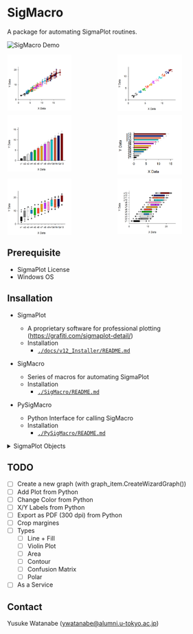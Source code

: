 <!-- ---
!-- Timestamp: 2025-03-24 00:03:03
!-- Author: ywatanabe
!-- File: /home/ywatanabe/win/documents/SigMacro/README.md
!-- --- -->

# SigMacro

A package for automating SigmaPlot routines.

![SigMacro Demo](./docs/demo.gif)

<div style="display: grid; grid-template-columns: repeat(2, 1fr); grid-gap: 10px;">
  <img src="./SigMacro/Templates/complete/line.gif" alt="Line Plot Demo" width="150" />
  <img src="./SigMacro/Templates/complete/scatter.gif" alt="Scatter Plot Demo" width="150" />
  <img src="./SigMacro/Templates/complete/bar.gif" alt="Bar Plot Demo" width="150" />
  <img src="./SigMacro/Templates/complete/bar_h.gif" alt="Bar Plot Demo (Horizontal)" width="150" />
  <img src="./SigMacro/Templates/complete/box.gif" alt="Box Plot Demo" width="150" />
  <img src="./SigMacro/Templates/complete/box_h.gif" alt="Box Plot Demo (Horizontal)" width="150" />
</div>




## Prerequisite

 - SigmaPlot License 
 - Windows OS

## Insallation

- SigmaPlot
  - A proprietary software for professional plotting (https://grafiti.com/sigmaplot-detail/)
  - Installation
    - [`./docs/v12_Installer/README.md`](./docs/v12_Installer/README.md)

- SigMacro
  - Series of macros for automating SigmaPlot
  - Installation
    - [`./SigMacro/README.md`](./SigMacro/README.md)

- PySigMacro
  - Python Interface for calling SigMacro
  - Installation
    - [`./PySigMacro/README.md`](./PySigMacro/README.md)

<details>
<summary>SigmaPlot Objects</summary>

``` plaintext
**Application**
└── **Notebooks** (collection)
    └── **Notebook**
        └── **NotebookItems** (collection)
            ├── **NativeWorksheetItem**
            │   ├── **DataTableNamedDataRanges** (collection)
            │   │   └── **NamedDataRange**
            │   ├── Smoother
            │   ├── PlotEquation
            │   └── **GraphWizard**
            ├── ExcelItem
            │   ├── DataTableNamedDataRanges (collection)
            │   │   └── NamedDataRange
            │   ├── Smoother
            │   ├── PlotEquation
            │   └── **GraphWizard**
            ├── FitItem
            │   └── FitResults
            ├── TransformItem
            ├── ReportItem
            ├── **MacroItem**
            ├── **NotebookItem**
            ├── **SectionItem**
            └── **GraphItem**
                └── **Pages** (collection)
                    └── **GraphObjects (Page)** (collection)
                        ├── Text
                        ├── **Line**
                        ├── **Solid**
                        ├── **GraphObject**
                        ├── Group
                        ├── Smoother
                        ├── PlotEquation
                        └── **Graph**
                            ├── **Graph Objects (Axis)** (collection)
                            │   └── **Axis**
                            ├── **Line** (collection)
                            ├── Text (collection)
                            │   └── Text
                            ├── Group (AutoLegend)
                            │   ├── Solid
                            │   └── Text
                            ├── **Graph Objects (Plots)** (collection)
                            │   └── **Plot**
                            │       ├── Symbol
                            │       ├── **Line**
                            │       ├── **Solid**
                            │       └── Text
                            ├── GraphObjects (Tuple) (collection)
                            │   └── Tuple
                            ├── Graph Objects (DropLines) (collection)
                            │   └── Line
                            └── Graph Objects (Function) (collection)
                                ├── Function (Line)
                                └── Text
```
</details>

## TODO
- [ ] Create a new graph (with graph_item.CreateWizardGraph())
- [ ] Add Plot from Python
- [ ] Change Color from Python
- [ ] X/Y Labels from Python
- [ ] Export as PDF (300 dpi) from Python
- [ ] Crop margines
- [ ] Types
  - [ ] Line + Fill
  - [ ] Violin Plot
  - [ ] Area
  - [ ] Contour
  - [ ] Confusion Matrix
  - [ ] Polar

- [ ] As a Service

## Contact
Yusuke Watanabe (ywatanabe@alumni.u-tokyo.ac.jp)

<!-- EOF -->
